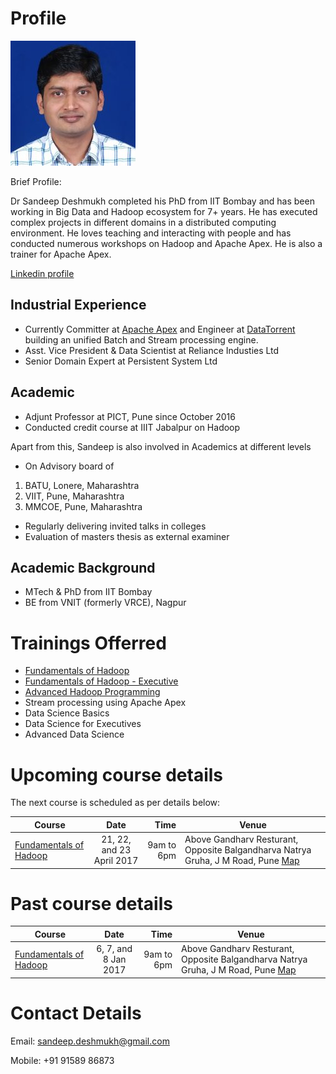 # Profile
 ![Dr Sandeep Deshmukh](Sandeep_Deshmukh.jpg) 

Brief Profile:

Dr Sandeep Deshmukh completed his PhD from IIT Bombay and has been working in Big Data and Hadoop ecosystem for 7+ years. He has executed complex projects in different domains in a distributed computing environment. He loves teaching and interacting with people and has conducted numerous workshops on Hadoop and Apache Apex. He is also a trainer for Apache Apex.

[Linkedin profile](https://in.linkedin.com/in/sandeep-deshmukh-phd-864b461)

## Industrial Experience
- Currently Committer at [Apache Apex](http://apex.apache.org) and Engineer at [DataTorrent](http://www.datatorrent.com) building an unified Batch and Stream processing engine. 
- Asst. Vice President & Data Scientist at Reliance Industies Ltd
- Senior Domain Expert at Persistent System Ltd

## Academic
- Adjunt Professor at PICT, Pune since October 2016
- Conducted credit course at IIIT Jabalpur on Hadoop

Apart from this, Sandeep is also involved in Academics at different levels

- On Advisory board of
 1. BATU, Lonere, Maharashtra
 2. VIIT, Pune, Maharashtra
 3. MMCOE, Pune, Maharashtra
- Regularly delivering invited talks in colleges
- Evaluation of masters thesis as external examiner

## Academic Background
- MTech & PhD from IIT Bombay
- BE from VNIT (formerly VRCE), Nagpur

# Trainings Offerred
- [Fundamentals of Hadoop](fundamentals-of-hadoop.md)
- [Fundamentals of Hadoop - Executive](fundamentals-of-hadoop-executive.md)
- [Advanced Hadoop Programming](advanced-hadoop-programming.md)
- Stream processing using Apache Apex
- Data Science Basics
- Data Science for Executives
- Advanced Data Science

# Upcoming course details
The next course is scheduled as per details below:

| Course                 | Date                    | Time  |  Venue   |
| ---------------------- |:----------------------:| -----:| ----------------------------- |
| [Fundamentals of Hadoop](fundamentals-of-hadoop.md) | 21, 22, and 23 April 2017  | 9am to 6pm | Above Gandharv Resturant, Opposite Balgandharva Natrya Gruha, J M Road, Pune  [Map](https://www.justdial.com/Pune/Knowledge-Port-AG-Above-Gandharv-Resturant-Shivaji-Nagar/020PXX20-XX20-141028100104-I5S4_BZDET) |

# Past course details

| Course                 | Date                    | Time  |  Venue   |
| ---------------------- |:----------------------:| -----:| ----------------------------- |
| [Fundamentals of Hadoop](fundamentals-of-hadoop.md) | 6, 7, and 8 Jan 2017  | 9am to 6pm | Above Gandharv Resturant, Opposite Balgandharva Natrya Gruha, J M Road, Pune  [Map](https://www.justdial.com/Pune/Knowledge-Port-AG-Above-Gandharv-Resturant-Shivaji-Nagar/020PXX20-XX20-141028100104-I5S4_BZDET) |

# Contact Details

Email: sandeep.deshmukh@gmail.com

Mobile: +91 91589 86873 

<script>
  (function(i,s,o,g,r,a,m){i['GoogleAnalyticsObject']=r;i[r]=i[r]||function(){
  (i[r].q=i[r].q||[]).push(arguments)},i[r].l=1*new Date();a=s.createElement(o),
  m=s.getElementsByTagName(o)[0];a.async=1;a.src=g;m.parentNode.insertBefore(a,m)
  })(window,document,'script','https://www.google-analytics.com/analytics.js','ga');

  ga('create', 'UA-89158674-1', 'auto');
  ga('send', 'pageview');

</script>

